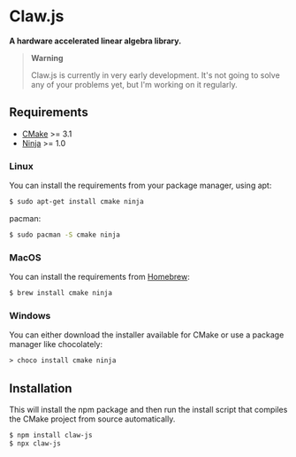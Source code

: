 # Claw.js

**A hardware accelerated linear algebra library.** 

> **Warning**
>
> Claw.js is currently in very early development. It's not going to solve any of your problems yet, but I'm working on it regularly.


## Requirements

- [CMake](https://cmake.org/) >= 3.1
- [Ninja](https://ninja-build.org/) >= 1.0

### Linux

You can install the requirements from your package manager,
using apt:
```sh
$ sudo apt-get install cmake ninja
```

pacman:
```sh
$ sudo pacman -S cmake ninja
```


### MacOS

You can install the requirements from [Homebrew](https://brew.sh/):

```sh
$ brew install cmake ninja
```

### Windows

You can either download the installer available for CMake or use a package manager like chocolately:
```ps
> choco install cmake ninja
```

## Installation

This will install the npm package and then run the install script that compiles the CMake project from source automatically.

```sh
$ npm install claw-js
$ npx claw-js
```